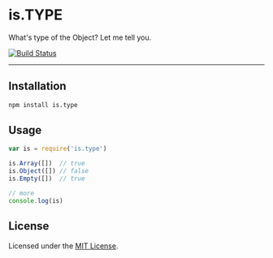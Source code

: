 # is.TYPE

What's type of the Object? Let me tell you.

[![Build Status](https://secure.travis-ci.org/jsw0528/is.type.png)](http://travis-ci.org/jsw0528/is.type)

---

## Installation

```sh
npm install is.type
```

## Usage

```js
var is = require('is.type')

is.Array([])  // true
is.Object([]) // false
is.Empty([])  // true

// more
console.log(is)
```

## License

Licensed under the [MIT License](http://www.opensource.org/licenses/mit-license.php).
